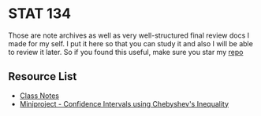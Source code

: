 # STAT 134

Those are note archives as well as very well-structured final review docs I made for my self. I put it here so that you can study it and also I will be able to review it later. So if you found this useful, make sure you star my [repo](https://github.com/ToiletCommander/Opensourced-Study-Notes-Berkeley)

## Resource List

- [Class Notes](ClassNotes/index.html)
- [Miniproject - Confidence Intervals using Chebyshev's Inequality](Resources/STAT134_Project_V3.pdf)